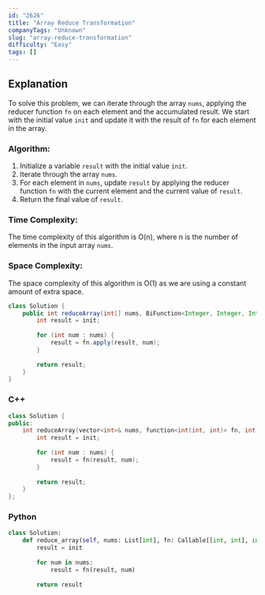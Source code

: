 ```yaml
---
id: "2626"
title: "Array Reduce Transformation"
companyTags: "Unknown"
slug: "array-reduce-transformation"
difficulty: "Easy"
tags: []
---
```


## Explanation
To solve this problem, we can iterate through the array `nums`, applying the reducer function `fn` on each element and the accumulated result. We start with the initial value `init` and update it with the result of `fn` for each element in the array.

### Algorithm:
1. Initialize a variable `result` with the initial value `init`.
2. Iterate through the array `nums`.
3. For each element in `nums`, update `result` by applying the reducer function `fn` with the current element and the current value of `result`.
4. Return the final value of `result`.

### Time Complexity:
The time complexity of this algorithm is O(n), where n is the number of elements in the input array `nums`.

### Space Complexity:
The space complexity of this algorithm is O(1) as we are using a constant amount of extra space.
```java
class Solution {
    public int reduceArray(int[] nums, BiFunction<Integer, Integer, Integer> fn, int init) {
        int result = init;
        
        for (int num : nums) {
            result = fn.apply(result, num);
        }
        
        return result;
    }
}
```

### C++
```cpp
class Solution {
public:
    int reduceArray(vector<int>& nums, function<int(int, int)> fn, int init) {
        int result = init;
        
        for (int num : nums) {
            result = fn(result, num);
        }
        
        return result;
    }
};
```

### Python
```python
class Solution:
    def reduce_array(self, nums: List[int], fn: Callable[[int, int], int], init: int) -> int:
        result = init
        
        for num in nums:
            result = fn(result, num)
        
        return result
```